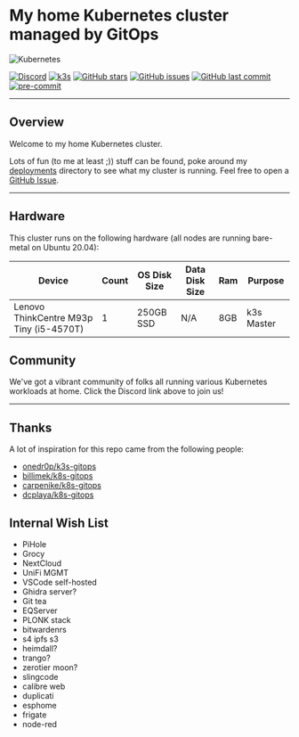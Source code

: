 # My home Kubernetes cluster managed by GitOps

![Kubernetes](https://i.imgur.com/p1RzXjQ.png)

[![Discord](https://img.shields.io/badge/discord-chat-7289DA.svg?maxAge=60&style=flat-square)](https://discord.gg/d7C9M7)    [![k3s](https://img.shields.io/badge/k3s-v1.18.8-orange?style=flat-square)](https://k3s.io/)    [![GitHub stars](https://img.shields.io/github/stars/bjw-s/k8s-gitops?color=green&style=flat-square)](https://github.com/bjw-s/k8s-gitops/stargazers)    [![GitHub issues](https://img.shields.io/github/issues/bjw-s/k8s-gitops?style=flat-square)](https://github.com/bjw-s/k8s-gitops/issues)    [![GitHub last commit](https://img.shields.io/github/last-commit/bjw-s/k8s-gitops?color=purple&style=flat-square)](https://github.com/bjw-s/k8s-gitops/commits/master) [![pre-commit](https://img.shields.io/badge/pre--commit-enabled-brightgreen?logo=pre-commit&logoColor=white&style=flat-square)](https://github.com/pre-commit/pre-commit)

---

## Overview

Welcome to my home Kubernetes cluster.

Lots of fun (to me at least ;)) stuff can be found, poke around my [deployments](./deployments/) directory to see what my cluster is running. Feel free to open a [GitHub Issue](https://github.com/bjw-s/k8s-gitops/issues/new).

---

## Hardware

This cluster runs on the following hardware (all nodes are running bare-metal on Ubuntu 20.04):

| Device                                  | Count | OS Disk Size | Data Disk Size       | Ram  | Purpose                                          |
|-----------------------------------------|-------|--------------|----------------------|------|--------------------------------------------------|
| Lenovo ThinkCentre M93p Tiny (i5-4570T) | 1     | 250GB SSD    | N/A                  | 8GB  | k3s Master                                       |

## Community

We've got a vibrant community of folks all running various Kubernetes workloads at home. Click the Discord link above to join us!

---
## Thanks

A lot of inspiration for this repo came from the following people:
- [onedr0p/k3s-gitops](https://github.com/onedr0p/k3s-gitops)
- [billimek/k8s-gitops](https://github.com/billimek/k8s-gitops)
- [carpenike/k8s-gitops](https://github.com/carpenike/k8s-gitops)
- [dcplaya/k8s-gitops](https://github.com/dcplaya/k8s-gitops)

## Internal Wish List
- PiHole
- Grocy
- NextCloud
- UniFi MGMT
- VSCode self-hosted
- Ghidra server?
- Git tea
- EQServer
- PLONK stack
- bitwardenrs
- s4 ipfs s3 
- heimdall?
- trango?
- zerotier moon?
- slingcode
- calibre web
- duplicati
- esphome
- frigate
- node-red
